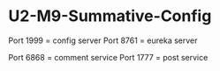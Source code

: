 # U2-M9-Summative-Config

Port 1999 = config server 
Port 8761 = eureka server

Port 6868 = comment service
Port 1777 = post service

